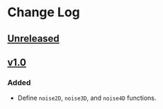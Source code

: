 # Change Log

## [Unreleased]

## [v1.0]
### Added
- Define `noise2D`, `noise3D`, and `noise4D` functions.

[Unreleased]: https://github.com/joshforisha/open-simplex-noise-js/compare/v1.0...HEAD
[v1.0]: https://github.com/joshforisha/open-simplex-noise/releases/tag/v1.0
